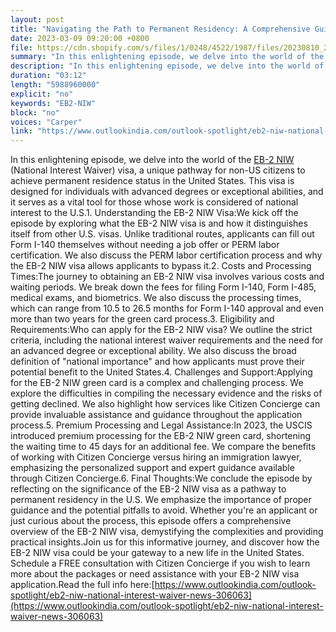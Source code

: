 ```yaml
---
layout: post
title: "Navigating the Path to Permanent Residency: A Comprehensive Guide to the EB-2 NIW Visa"
date: 2023-03-09 09:20:00 +0800
file: https://cdn.shopify.com/s/files/1/0248/4522/1987/files/20230810_2.mp3?v=1691631921
summary: "In this enlightening episode, we delve into the world of the EB-2 NIW (National Interest Waiver) visa, a unique pathway for non-US citizens to achieve permanent residence status in the United States. This visa is designed for individuals with advanced degrees or exceptional abilities, and it serves as a vital tool for those whose work is considered of national interest to the U.S.1. Understanding the EB-2 NIW Visa:We kick off the episode by exploring what the EB-2 NIW visa is and how it distinguishes itself from other U.S. visas. Unlike traditional routes, applicants can fill out Form I-140 themselves without needing a job offer or PERM labor certification. We also discuss the PERM labor certification process and why the EB-2 NIW visa allows applicants to bypass it.2. Costs and Processing Times:The journey to obtaining an EB-2 NIW visa involves various costs and waiting periods. We break down the fees for filing Form I-140, Form I-485, medical exams, and biometrics. We also discuss the processing times, which can range from 10.5 to 26.5 months for Form I-140 approval and even more than two years for the green card process.3. Eligibility and Requirements:Who can apply for the EB-2 NIW visa? We outline the strict criteria, including the national interest waiver requirements and the need for an advanced degree or exceptional ability. We also discuss the broad definition of national importance and how applicants must prove their potential benefit to the United States.4. Challenges and Support:Applying for the EB-2 NIW green card is a complex and challenging process. We explore the difficulties in compiling the necessary evidence and the risks of getting declined. We also highlight how services like Citizen Concierge can provide invaluable assistance and guidance throughout the application process.5. Premium Processing and Legal Assistance:In 2023, the USCIS introduced premium processing for the EB-2 NIW green card, shortening the waiting time to 45 days for an additional fee. We compare the benefits of working with Citizen Concierge versus hiring an immigration lawyer, emphasizing the personalized support and expert guidance available through Citizen Concierge.6. Final Thoughts:We conclude the episode by reflecting on the significance of the EB-2 NIW visa as a pathway to permanent residency in the U.S. We emphasize the importance of proper guidance and the potential pitfalls to avoid. Whether you're an applicant or just curious about the process, this episode offers a comprehensive overview of the EB-2 NIW visa, demystifying the complexities and providing practical insights.Join us for this informative journey, and discover how the EB-2 NIW visa could be your gateway to a new life in the United States. Schedule a FREE consultation with Citizen Concierge if you wish to learn more about the packages or need assistance with your EB-2 NIW visa application."
description: "In this enlightening episode, we delve into the world of the <a href='https://www.outlookindia.com/outlook-spotlight/eb2-niw-national-interest-waiver-news-306063'>EB-2 NIW</a> (National Interest Waiver) visa, a unique pathway for non-US citizens to achieve permanent residence status in the United States. This visa is designed for individuals with advanced degrees or exceptional abilities, and it serves as a vital tool for those whose work is considered of national interest to the U.S.1. Understanding the EB-2 NIW Visa:We kick off the episode by exploring what the EB-2 NIW visa is and how it distinguishes itself from other U.S. visas. Unlike traditional routes, applicants can fill out Form I-140 themselves without needing a job offer or PERM labor certification. We also discuss the PERM labor certification process and why the EB-2 NIW visa allows applicants to bypass it.2. Costs and Processing Times:The journey to obtaining an EB-2 NIW visa involves various costs and waiting periods. We break down the fees for filing Form I-140, Form I-485, medical exams, and biometrics. We also discuss the processing times, which can range from 10.5 to 26.5 months for Form I-140 approval and even more than two years for the green card process.3. Eligibility and Requirements:Who can apply for the EB-2 NIW visa? We outline the strict criteria, including the national interest waiver requirements and the need for an advanced degree or exceptional ability. We also discuss the broad definition of national importance and how applicants must prove their potential benefit to the United States.4. Challenges and Support:Applying for the EB-2 NIW green card is a complex and challenging process. We explore the difficulties in compiling the necessary evidence and the risks of getting declined. We also highlight how services like Citizen Concierge can provide invaluable assistance and guidance throughout the application process.5. Premium Processing and Legal Assistance:In 2023, the USCIS introduced premium processing for the EB-2 NIW green card, shortening the waiting time to 45 days for an additional fee. We compare the benefits of working with Citizen Concierge versus hiring an immigration lawyer, emphasizing the personalized support and expert guidance available through Citizen Concierge.6. Final Thoughts:We conclude the episode by reflecting on the significance of the EB-2 NIW visa as a pathway to permanent residency in the U.S. We emphasize the importance of proper guidance and the potential pitfalls to avoid. Whether you're an applicant or just curious about the process, this episode offers a comprehensive overview of the EB-2 NIW visa, demystifying the complexities and providing practical insights.Join us for this informative journey, and discover how the EB-2 NIW visa could be your gateway to a new life in the United States. Schedule a FREE consultation with Citizen Concierge if you wish to learn more about the packages or need assistance with your EB-2 NIW visa application.Read the full info here:<a href='https://www.outlookindia.com/outlook-spotlight/eb2-niw-national-interest-waiver-news-306063'>https://www.outlookindia.com/outlook-spotlight/eb2-niw-national-interest-waiver-news-306063</a> "
duration: "03:12"
length: "5988960000"
explicit: "no"
keywords: "EB2-NIW"
block: "no"
voices: "Carper"
link: "https://www.outlookindia.com/outlook-spotlight/eb2-niw-national-interest-waiver-news-306063"
---
```


In this enlightening episode, we delve into the world of the [EB-2 NIW](https://www.outlookindia.com/outlook-spotlight/eb2-niw-national-interest-waiver-news-306063) (National Interest Waiver) visa, a unique pathway for non-US citizens to achieve permanent residence status in the United States. This visa is designed for individuals with advanced degrees or exceptional abilities, and it serves as a vital tool for those whose work is considered of national interest to the U.S.1. Understanding the EB-2 NIW Visa:We kick off the episode by exploring what the EB-2 NIW visa is and how it distinguishes itself from other U.S. visas. Unlike traditional routes, applicants can fill out Form I-140 themselves without needing a job offer or PERM labor certification. We also discuss the PERM labor certification process and why the EB-2 NIW visa allows applicants to bypass it.2. Costs and Processing Times:The journey to obtaining an EB-2 NIW visa involves various costs and waiting periods. We break down the fees for filing Form I-140, Form I-485, medical exams, and biometrics. We also discuss the processing times, which can range from 10.5 to 26.5 months for Form I-140 approval and even more than two years for the green card process.3. Eligibility and Requirements:Who can apply for the EB-2 NIW visa? We outline the strict criteria, including the national interest waiver requirements and the need for an advanced degree or exceptional ability. We also discuss the broad definition of "national importance" and how applicants must prove their potential benefit to the United States.4. Challenges and Support:Applying for the EB-2 NIW green card is a complex and challenging process. We explore the difficulties in compiling the necessary evidence and the risks of getting declined. We also highlight how services like Citizen Concierge can provide invaluable assistance and guidance throughout the application process.5. Premium Processing and Legal Assistance:In 2023, the USCIS introduced premium processing for the EB-2 NIW green card, shortening the waiting time to 45 days for an additional fee. We compare the benefits of working with Citizen Concierge versus hiring an immigration lawyer, emphasizing the personalized support and expert guidance available through Citizen Concierge.6. Final Thoughts:We conclude the episode by reflecting on the significance of the EB-2 NIW visa as a pathway to permanent residency in the U.S. We emphasize the importance of proper guidance and the potential pitfalls to avoid. Whether you're an applicant or just curious about the process, this episode offers a comprehensive overview of the EB-2 NIW visa, demystifying the complexities and providing practical insights.Join us for this informative journey, and discover how the EB-2 NIW visa could be your gateway to a new life in the United States. Schedule a FREE consultation with Citizen Concierge if you wish to learn more about the packages or need assistance with your EB-2 NIW visa application.Read the full info here:[https://www.outlookindia.com/outlook-spotlight/eb2-niw-national-interest-waiver-news-306063](https://www.outlookindia.com/outlook-spotlight/eb2-niw-national-interest-waiver-news-306063)
